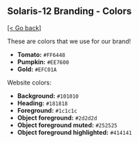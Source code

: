 ## Solaris-12 Branding - Colors
[[< Go back]](./ReadMe.md)

These are colors that we use for our brand!

- **Tomato:** `#FF6448`
- **Pumpkin:** `#EE7600`
- **Gold:** `#EFC01A`

Website colors:
- **Background:** `#101010`
- **Heading:** `#181818`
- **Foreground:** `#1c1c1c`
- **Object foreground:** `#2d2d2d`
- **Object foreground muted:** `#252525`
- **Object foreground highlighted:** `#414141`
